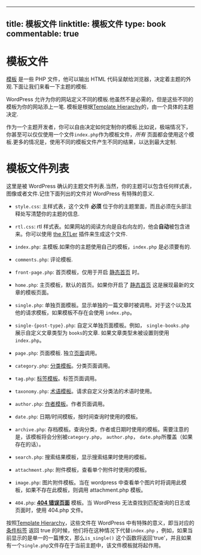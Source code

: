 
---
title: 模板文件
linktitle: 模板文件
type: book
commentable: true
---

# 模板文件

[模板](https://codex.wordpress.org/Stepping_Into_Templates) 是一些 PHP 文件，他可以输出 HTML 代码呈献给浏览器，决定着主题的外观.下面让我们来看一下主题的模板.

WordPress 允许为你的网站定义不同的模板.他虽然不是必需的，但是这些不同的模板为你的网站添上一笔. 模板是根据[Template Hierarchy](https://codex.wordpress.org/Template_Hierarchy)的，由一个具体的主题决定.

作为一个主题开发者，你可以自由决定如何定制你的模板.比如说，极端情况下， 你甚至可以仅仅使用一个文件`index.php`作为模板文件，_所有_ 页面都会使用这个模板.更多的情况是，使用不同的模板文件产生不同的结果，以达到最大定制.

# 模板文件列表

这里是被 WordPress 确认的主题文件列表.当然，你的主题可以包含任何样式表，图像或者文件.记住下面列出的文件对 WordPress 有特殊的意义.

- `style.css`: 主样式表，这个文件 **必须** 位于你的主题里面，而且必须在头部注释处写清楚你的主题的信息.

- `rtl.css`: rtl 样式表。如果网站的阅读方向是自右向左的，他会**自动**被包含进来。你可以使用 [the RTLer](http://wordpress.org/extend/plugins/rtler/) 插件来生成这个文件.

- `index.php`: 主模板.如果你的主题使用自己的模板，`index.php` 是必须要有的.

- `comments.php`: 评论模板.

- `front-page.php`: 首页模板，仅用于开启 [静态首页](https://codex.wordpress.org/Creating_a_Static_Front_Page) 时。

- `home.php`: 主页模板，默认的首页。如果你开启了 [静态首页](https://codex.wordpress.org/Creating_a_Static_Front_Page) 这是展现最新的文章的模板页面。

- `single.php`: 单独页面模板。显示单独的一篇文章时被调用。对于这个以及其他的请求模板，如果模板不存在会使用 `index.php`。

- `single-{post-type}.php`: 自定义单独页面模板。例如， `single-books.php` 展示自定义文章类型为 `books`的文章. 如果文章类型未被设置则使用`index.php`。

- `page.php`: 页面模板. 独立[页面](https://codex.wordpress.org/Pages)调用。

- `category.php`: [分类模板](https://codex.wordpress.org/Category_Templates)。分类页面调用。

- `tag.php`: [标签模板](https://codex.wordpress.org/Tag_Templates)。标签页面调用。

- `taxonomy.php`: [术语模板](https://codex.wordpress.org/index.php?title=Taxonomy_Templates&action=edit&redlink=1)。请求自定义分类法的术语时使用。

- `author.php`: [作者模板](https://codex.wordpress.org/Author_Templates)。作者页面调用。

- `date.php`: 日期/时间模板，按时间查询时使用的模板。

- `archive.php`: 存档模板。查询分类，作者或日期时使用的模板。需要注意的是，该模板将会分别被`category.php`， `author.php`， `date.php`所覆盖（如果存在的话）。

- `search.php`: 搜索结果模板，显示搜索结果时使用的模板。

- `attachment.php`: 附件模板，查看单个附件时使用的模板。

- `image.php`: 图片附件模板。当在 wordpress 中查看单个图片时将调用此模板，如果不存在此模板，则调用 attachment.php 模板。

- `404.php`: **[404 错误页面](https://codex.wordpress.org/Creating_an_Error_404_Page)** 模板。当 WordPress 无法查找到匹配查询的日志或页面时，使用 404.php 文件。

按照[Template Hierarchy](https://codex.wordpress.org/Template_Hierarchy)，这些文件在 WordPress 中有特殊的意义，即当对应的 [条件标签](https://codex.wordpress.org/Conditional_Tags) 返回 true 的时候，他们将在这种情况下代替`index.php` ，例如，如果当前显示的是单一的一篇博文，那么`is_single()` 这个函数将返回'true'，并且如果有一个`single.php`文件存在于当前主题中，该文件模板就将起作用。

    